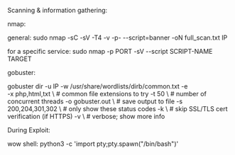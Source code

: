 Scanning & information gathering: 

nmap: 

general: 
sudo nmap -sC -sV -T4 -v -p- --script=banner  -oN full_scan.txt IP

for a specific service: 
sudo nmap -p PORT  -sV --script SCRIPT-NAME TARGET

gobuster: 

gobuster dir -u IP -w /usr/share/wordlists/dirb/common.txt -e  
  -x php,html,txt    \  # common file extensions to try
  -t 50              \  # number of concurrent threads
  -o gobuster.out    \  # save output to file
  -s 200,204,301,302 \  # only show these status codes
  -k                 \  # skip SSL/TLS cert verification (if HTTPS)
  -v                 \  # verbose; show more info



During Exploit: 

wow shell: 
python3 -c 'import pty;pty.spawn("/bin/bash")'
 

